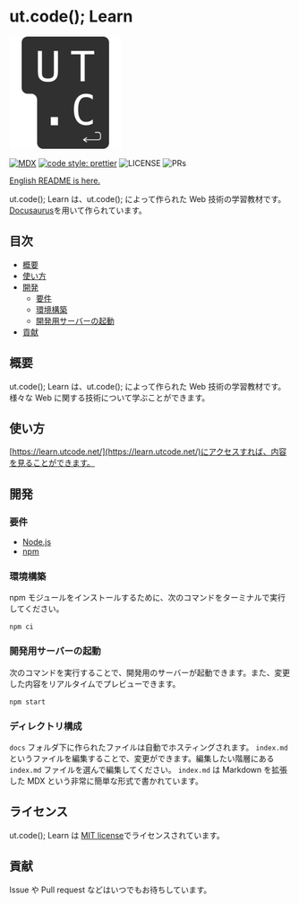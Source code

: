 # ut.code(); Learn

<img alt="ロゴ" src="./static/img/logo.svg" height="200px" />

[![MDX](https://img.shields.io/badge/MDX-1B1F24.svg?logo=mdx)](https://mdxjs.com/)
[![code style: prettier](https://img.shields.io/badge/code_style-prettier-ff69b4.svg)](https://prettier.io/)
![LICENSE](https://img.shields.io/badge/license-CC0-informational.svg)
![PRs](https://img.shields.io/badge/PRs-welcome-brightgreen.svg)

[English README is here.](./README.md)

ut.code(); Learn は、ut.code(); によって作られた Web 技術の学習教材です。[Docusaurus](https://docusaurus.io/)を用いて作られています。

## 目次

- [概要](#概要)
- [使い方](#使い方)
- [開発](#開発)
  - [要件](#要件)
  - [環境構築](#環境構築)
  - [開発用サーバーの起動](#開発用サーバーの起動)
- [貢献](#貢献)

## 概要

ut.code(); Learn は、ut.code(); によって作られた Web 技術の学習教材です。
様々な Web に関する技術について学ぶことができます。

## 使い方

[https://learn.utcode.net/](https://learn.utcode.net/)にアクセスすれば、内容を見ることができます。

## 開発

### 要件

- [Node.js](https://nodejs.org/ja/)
- [npm](https://www.npmjs.com/)

### 環境構築

npm モジュールをインストールするために、次のコマンドをターミナルで実行してください。

```shell
npm ci
```

### 開発用サーバーの起動

次のコマンドを実行することで、開発用のサーバーが起動できます。また、変更した内容をリアルタイムでプレビューできます。

```shell
npm start
```

### ディレクトリ構成

`docs` フォルダ下に作られたファイルは自動でホスティングされます。
`index.md` というファイルを編集することで、変更ができます。編集したい階層にある `index.md` ファイルを選んで編集してください。
`index.md` は Markdown を拡張した MDX という非常に簡単な形式で書かれています。

## ライセンス

ut.code(); Learn は [MIT license](https://github.com/ut-code/utcode-learn/blob/master/LICENSE)でライセンスされています。

## 貢献

Issue や Pull request などはいつでもお待ちしています。
